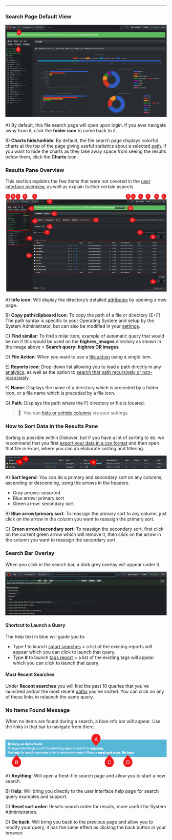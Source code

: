 <p id="results_pane"></p>

___
### Search Page Default View

![Image: Accessing the Search Page](images/image_file_search_page_with_charts.png)

A) By default, this file search page will open upon login. If you ever navigate away from it, click the **folder icon** to come back to it.

B) **Charts hide/unhide**: By default, the file search page displays colorful charts at the top of the page giving useful statistics about a selected [path](#path). If you want to hide the charts as they take away space from seeing the results below them, click the **Charts** icon.

### Results Pane Overview

This section explains the few items that were not covered in the [user interface overview](#ui_overview), as well as explain further certain aspects.

![Image: Main Features of the File Search Page](images/image_file_search_page_overview_20230214.png)

A) **Info icon:** Will display the directory’s detailed [attributes](#attributes) by opening a new page.

B) **Copy path/clipboard icon**: To copy the path of a file or directory (E+F). The path syntax is specific to your Operating System and setup by the System Administrator, but can also be modified in your [settings](#path_translation).

C) **Find similar**: To find similar item, example of automatic query that would be run if this would be used on the **highres_images** directory as shown in the image above > **Search query: highres OR images**

D) **File Action**: When you want to use a [file action](#file_action) using a single item.

E) **Reports icon**:  Drop-down list  allowing you to load a path directly in any [analytics](#analytics), as well as the option to [search that path recursively or non-recursively](#recursive_search).

F) **Name**: Displays the name of a directory which is preceded by a folder icon, or a file name which is preceded by a file icon.

G) **Path**: Displays the path where the F) directory or file is located.

>🔆 &nbsp;You can [hide or unhide columns](#hide_columns) via your settings.

<p id="sort"></p>

### How to Sort Data in the Results Pane

Sorting is possible within Diskover, but if you have a lot of sorting to do, we recommend that you first [export your data in a csv format](#export) and then open that file in Excel, where you can do elaborate sorting and filtering.

![Image: Main Features of the File Search Page](images/image_file_search_page_sort_data.png)

A) **Sort legend**: You can do a primary and secondary sort on any columns, ascending or descending, using the arrows in the headers.
  - Gray arrows: unsorted
  - Blue arrow: primary sort
  - Green arrow: secondary sort

B) **Blue arrow/primary sort**: To reassign the primary sort to any column, just click on the arrow in the column you want to reassign the primary sort.

C) **Green arrow/secondary sort**: To reassign the secondary sort, first click on the current green arrow which will remove it, then click on the arrow in the column you want to reassign the secondary sort.

<p id="search_bar_overlay"></p>

### Search Bar Overlay

When you click in the search bar, a dark grey overlay will appear under it.

![Image: Grey Overlay when Clicking in Search Bar](images/image_file_search_grey_overlay_when_clicking_searchbar.png)

#### Shortcut to Launch a Query
The help text in blue will guide you to:

  - Type **!** to launch [smart searches](#smart_searches) > a list of the existing reports will appear which you can click to launch that query.
  - Type **#** to launch [tags report](#tags_report) > a list of the existing tags will appear which you can click to launch that query.

#### Most Recent Searches

Under **Recent searches** you will find the past 10 queries that you've launched and/or the most recent [paths](#path) you’ve visited. You can click on any of these links to relaunch the same query.

### No Items Found Message

When no items are found during a search, a blue info bar will appear. Use the links in that bar to navigate from there.

![Image: No Items Found](images/image_file_search_no_item_found.png)

A) **Anything**: Will open a fresh file search page and allow you to start a new search.

B) **Help**: Will bring you directly to the user interface help page for search query examples and support.

C) **Reset sort order**: Resets search order for results, more useful for System Administrators.

D) **Go back**: Will bring you back to the previous page and allow you to modify your query, it has the same effect as clicking the back button in your browser.
